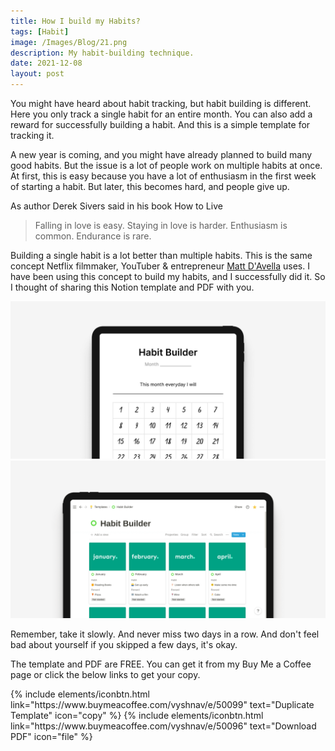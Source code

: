 ```yaml
---
title: How I build my Habits?
tags: [Habit]
image: /Images/Blog/21.png
description: My habit-building technique.
date: 2021-12-08
layout: post
---
```


You might have heard about habit tracking, but habit building is different. Here you only track a single habit for an entire month. You can also add a reward for successfully building a habit. And this is a simple template for tracking it.

A new year is coming, and you might have already planned to build many good habits. But the issue is a lot of people work on multiple habits at once. At first, this is easy because you have a lot of enthusiasm in the first week of starting a habit. But later, this becomes hard, and people give up.

As author Derek Sivers said in his book How to Live
>Falling in love is easy. Staying in love is harder. Enthusiasm is common. Endurance is rare.


Building a single habit is a lot better than multiple habits. This is the same concept Netflix filmmaker, YouTuber & entrepreneur [Matt D'Avella](https://youtube.com/playlist?list=PLXKuahfdkl6zkBULJhEMNy_RnErOYXwJk) uses. I have been using this concept to build my habits, and I successfully did it. So I thought of sharing this Notion template and PDF with you.

![preview](/Images/Blog/21-1.png)
![preview](/Images/Blog/21-2.png)

Remember, take it slowly. And never miss two days in a row. And don't feel bad about yourself if you skipped a few days, it's okay.

The template and PDF are FREE. You can get it from my Buy Me a Coffee page or click the below links to get your copy.

<p class="text-center">
{% include elements/iconbtn.html link="https://www.buymeacoffee.com/vyshnav/e/50099" text="Duplicate Template" icon="copy" %}
{% include elements/iconbtn.html link="https://www.buymeacoffee.com/vyshnav/e/50096" text="Download PDF" icon="file" %}
</p>